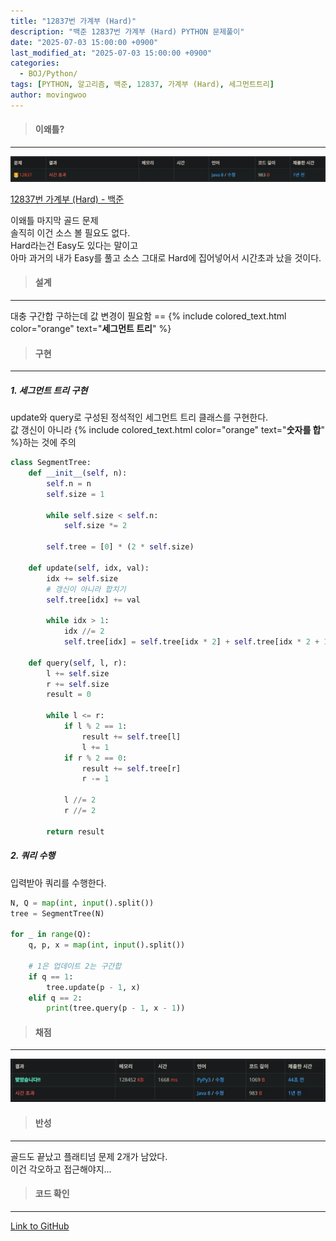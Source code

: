 ```yaml
---
title: "12837번 가계부 (Hard)"
description: "백준 12837번 가계부 (Hard) PYTHON 문제풀이"
date: "2025-07-03 15:00:00 +0900"
last_modified_at: "2025-07-03 15:00:00 +0900"
categories: 
  - BOJ/Python/
tags: [PYTHON, 알고리즘, 백준, 12837, 가계부 (Hard), 세그먼트트리]
author: movingwoo
---
```

> #### 이왜틀?  
---  
  
![img01](/assets/images/posts/BOJ/Python/2025-07-03-12837/img01.webp)  
  
[12837번 가계부 (Hard) - 백준](https://www.acmicpc.net/problem/12837)  
  
이왜틀 마지막 골드 문제  
솔직히 이건 소스 볼 필요도 없다.  
Hard라는건 Easy도 있다는 말이고  
아마 과거의 내가 Easy를 풀고 소스 그대로 Hard에 집어넣어서 시간초과 났을 것이다.  
  
> #### 설계  
---  
  
대충 구간합 구하는데 값 변경이 필요함 == {% include colored_text.html color="orange" text="**세그먼트 트리**" %}  
  
> #### 구현  
---  
  
##### 1. 세그먼트 트리 구현  
  
update와 query로 구성된 정석적인 세그먼트 트리 클래스를 구현한다.  
값 갱신이 아니라 {% include colored_text.html color="orange" text="**숫자를 합**" %}하는 것에 주의  
  
```python
class SegmentTree:
    def __init__(self, n):
        self.n = n
        self.size = 1 

        while self.size < self.n:
            self.size *= 2

        self.tree = [0] * (2 * self.size)

    def update(self, idx, val):
        idx += self.size
        # 갱신이 아니라 합치기
        self.tree[idx] += val

        while idx > 1:
            idx //= 2 
            self.tree[idx] = self.tree[idx * 2] + self.tree[idx * 2 + 1]
            
    def query(self, l, r):
        l += self.size
        r += self.size
        result = 0

        while l <= r:
            if l % 2 == 1:
                result += self.tree[l]
                l += 1
            if r % 2 == 0:
                result += self.tree[r]
                r -= 1

            l //= 2
            r //= 2

        return result
```
  
##### 2. 쿼리 수행  
  
입력받아 쿼리를 수행한다.  
  
```python
N, Q = map(int, input().split())
tree = SegmentTree(N)

for _ in range(Q):
    q, p, x = map(int, input().split())

    # 1은 업데이트 2는 구간합
    if q == 1:
        tree.update(p - 1, x)
    elif q == 2:
        print(tree.query(p - 1, x - 1))
```
  
> #### 채점  
---  
  
![img02](/assets/images/posts/BOJ/Python/2025-07-03-12837/img02.webp)  
  
> #### 반성  
---  
  
골드도 끝났고 플래티넘 문제 2개가 남았다.  
이건 각오하고 접근해야지...  
  
> #### 코드 확인   
---  
  
[Link to GitHub](https://raw.githubusercontent.com/movingwoo/movingwoo-snippets/refs/heads/main/BOJ/Python/2025-07-03-12837.py)  
